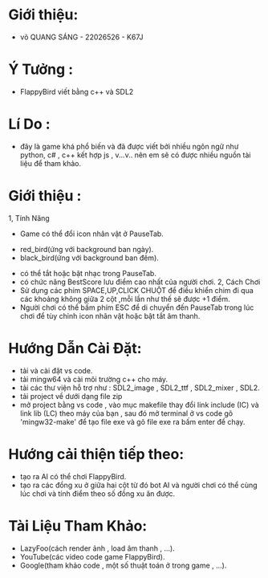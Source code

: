 # Giới thiệu:
- võ QUANG SÁNG - 22026526 - K67J 
# Ý Tưởng : 
- FlappyBird viết bằng c++ và SDL2
# Lí Do : 
- đây là game khá phổ biến và đã được viết bởi nhiều ngôn ngữ như python, c# , c++ kết hợp js , v...v.. nên em sẽ có 
được nhiều nguồn tài liệu để tham khảo.
# Giới thiệu : 
1, Tính Năng 
- Game có thể đổi icon nhân vật ở PauseTab.
 + red_bird(ứng với background ban ngày).
 + black_bird(ứng với background ban đêm).
- có thể tắt hoặc bật nhạc trong PauseTab.
- có chức năng BestScore lưu điểm cao nhất của người chơi.
2, Cách Chơi
- Sử dụng các phím SPACE,UP,CLICK CHUỘT để điều khiển chim đi qua các khoảng không giữa 2 cột ,mỗi lần như thế sẽ được +1 điểm.
- Người chơi có thể bấm phím ESC để di chuyển đến PauseTab trong lúc chơi để tùy chỉnh icon nhân vật hoặc bật tắt âm thanh. 

# Hướng Dẫn Cài Đặt:
- tải và cài đặt vs code.
- tải mingw64 và cài môi trường c++ cho máy. 
- tải các thư viện hỗ trợ như : SDL2_image , SDL2_ttf , SDL2_mixer , SDL2.
- tải project về dưới dạng file zip 
- mở project bằng vs code , vào mục makefile thay đổi link include (IC) và link lib (LC) theo máy của bạn , sau đó mở terminal ở vs code gõ 'mingw32-make' để tạo file exe và gõ file exe ra bấm enter để chạy.
# Hướng cải thiện tiếp theo: 
- tạo ra AI có thể chơi FlappyBird.
- tạo ra các đồng xu ở giữa hai cột từ đó bot AI và người chơi có thể cùng lúc chơi và tính điểm theo số đồng xu ăn được.
# Tài Liệu Tham Khảo:
- LazyFoo(cách render ảnh , load âm thanh , ...).
- YouTube(các video code game FlappyBird).
- Google(tham khảo code , một số thuật toán ở trong game , ...).


                            
